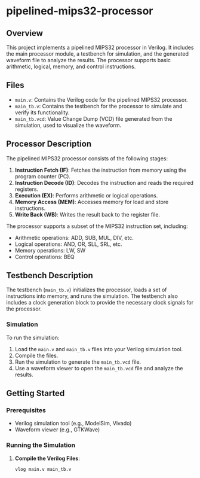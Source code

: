 # pipelined-mips32-processor
## Overview

This project implements a pipelined MIPS32 processor in Verilog. It includes the main processor module, a testbench for simulation, and the generated waveform file to analyze the results. The processor supports basic arithmetic, logical, memory, and control instructions.

## Files

- `main.v`: Contains the Verilog code for the pipelined MIPS32 processor.
- `main_tb.v`: Contains the testbench for the processor to simulate and verify its functionality.
- `main_tb.vcd`: Value Change Dump (VCD) file generated from the simulation, used to visualize the waveform.

## Processor Description

The pipelined MIPS32 processor consists of the following stages:

1. **Instruction Fetch (IF)**: Fetches the instruction from memory using the program counter (PC).
2. **Instruction Decode (ID)**: Decodes the instruction and reads the required registers.
3. **Execution (EX)**: Performs arithmetic or logical operations.
4. **Memory Access (MEM)**: Accesses memory for load and store instructions.
5. **Write Back (WB)**: Writes the result back to the register file.

The processor supports a subset of the MIPS32 instruction set, including:

- Arithmetic operations: ADD, SUB, MUL, DIV, etc.
- Logical operations: AND, OR, SLL, SRL, etc.
- Memory operations: LW, SW
- Control operations: BEQ

## Testbench Description

The testbench (`main_tb.v`) initializes the processor, loads a set of instructions into memory, and runs the simulation. The testbench also includes a clock generation block to provide the necessary clock signals for the processor.

### Simulation

To run the simulation:

1. Load the `main.v` and `main_tb.v` files into your Verilog simulation tool.
2. Compile the files.
3. Run the simulation to generate the `main_tb.vcd` file.
4. Use a waveform viewer to open the `main_tb.vcd` file and analyze the results.

## Getting Started

### Prerequisites

- Verilog simulation tool (e.g., ModelSim, Vivado)
- Waveform viewer (e.g., GTKWave)

### Running the Simulation

1. **Compile the Verilog Files**: 
   ```shell
   vlog main.v main_tb.v

